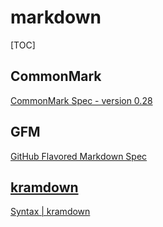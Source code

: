 # markdown

[TOC]

## CommonMark

[CommonMark Spec - version 0.28](https://spec.commonmark.org/0.28/)



## GFM

[GitHub Flavored Markdown Spec](https://github.github.com/gfm/)



## [kramdown](https://kramdown.gettalong.org/)

[Syntax | kramdown](https://kramdown.gettalong.org/syntax.html)

